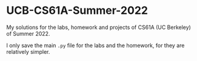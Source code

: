 # UCB-CS61A-Summer-2022
My solutions for the labs, homework and projects of CS61A (UC Berkeley) of Summer 2022.

I only save the main `.py` file for the labs and the homework, for they are relatively simpler.
